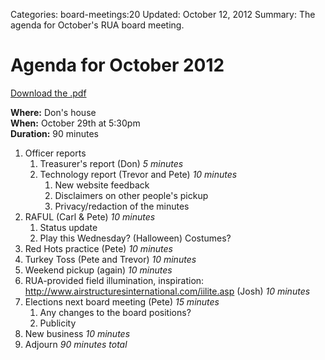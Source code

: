 Categories: board-meetings:20
Updated: October 12, 2012
Summary: The agenda for October's RUA board meeting.

# Agenda for October 2012

[Download the .pdf](/attachments/board-meetings/2012/10/agenda.pdf)

**Where:** Don's house  
**When:** October 29th at 5:30pm  
**Duration:** 90 minutes

1. Officer reports
    1. Treasurer's report (Don) *5 minutes*
    1. Technology report (Trevor and Pete) *10 minutes*
        1. New website feedback
        1. Disclaimers on other people's pickup
        1. Privacy/redaction of the minutes
1. RAFUL (Carl & Pete) *10 minutes*
    1. Status update
    1. Play this Wednesday? (Halloween) Costumes?
1. Red Hots practice (Pete) *10 minutes*
1. Turkey Toss (Pete and Trevor) *10 minutes*
1. Weekend pickup (again) *10 minutes*
1. RUA-provided field illumination, inspiration: <http://www.airstructuresinternational.com/iilite.asp> (Josh) *10 minutes*
1. Elections next board meeting (Pete) *15 minutes*
    1. Any changes to the board positions?
    1. Publicity
1. New business *10 minutes*
1. Adjourn *90 minutes total*
